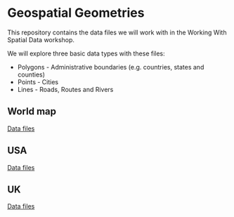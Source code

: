 # Geospatial Geometries
This repository contains the data files we will work with in the Working With Spatial Data workshop.

We will explore three basic data types with these files:  
* Polygons - Administrative boundaries (e.g. countries, states and counties)
* Points - Cities
* Lines - Roads, Routes and Rivers

## World map
[Data files](data/world)

## USA
[Data files](data/usa)

## UK
[Data files](data/uk)
